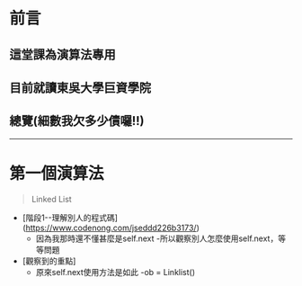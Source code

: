  前言
 ====
## 這堂課為演算法專用
## 目前就讀東吳大學巨資學院

總覽(細數我欠多少債囉!!)
------

---
# 第一個演算法
>Linked List

- [階段1--理解別人的程式碼]
(https://www.codenong.com/jseddd226b3173/)
   - 因為我那時還不懂甚麼是self.next
   -所以觀察別人怎麼使用self.next，等等問題
- [觀察到的重點]
   - 原來self.next使用方法是如此
   -ob = Linklist()
   
